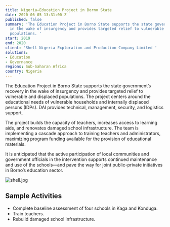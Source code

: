 ```yaml
---
title: Nigeria—Education Project in Borno State
date: 2020-06-05 13:31:00 Z
published: false
summary: 'The Education Project in Borno State supports the state government’s recovery
  in the wake of insurgency and provides targeted relief to vulnerable and displaced
  populations. '
start: 2019
end: 2020
client: 'Shell Nigeria Exploration and Production Company Limited '
solutions:
- Education
- Governance
regions: Sub-Saharan Africa
country: Nigeria
---
```


The Education Project in Borno State supports the state government’s recovery in the wake of insurgency and provides targeted relief to vulnerable and displaced populations. The project centers around the educational needs of vulnerable households and internally displaced persons (IDPs). DAI provides technical, management, security, and logistics support.

The project builds the capacity of teachers, increases access to learning aids, and renovates damaged school infrastructure. The team is implementing a cascade approach to training teachers and administrators, maximizing program funding available for the provision of educational materials. 

It is anticipated that the active participation of local communities and government officials in the intervention supports continued maintenance and use of the schools—and pave the way for joint public-private initiatives in Borno’s education sector.

![shell.jpg](/uploads/shell.jpg)

## Sample Activities

* Complete baseline assessment of four schools in Kaga and Konduga. 
* Train teachers.
* Rebuild damaged school infrastructure. 